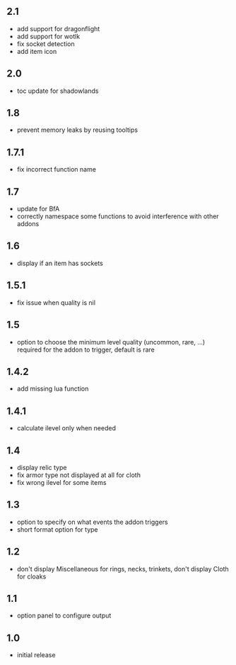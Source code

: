 ## 2.1

- add support for dragonflight
- add support for wotlk
- fix socket detection
- add item icon

## 2.0

- toc update for shadowlands

## 1.8

- prevent memory leaks by reusing tooltips

## 1.7.1

- fix incorrect function name

## 1.7

- update for BfA
- correctly namespace some functions to avoid interference with other addons

## 1.6

- display if an item has sockets

## 1.5.1

- fix issue when quality is nil

## 1.5

- option to choose the minimum level quality (uncommon, rare, ...) required for the addon to trigger, default is rare

## 1.4.2

- add missing lua function

## 1.4.1

- calculate ilevel only when needed

## 1.4

- display relic type
- fix armor type not displayed at all for cloth
- fix wrong ilevel for some items

## 1.3

- option to specify on what events the addon triggers
- short format option for type

## 1.2

- don't display Miscellaneous for rings, necks, trinkets, don't display Cloth for cloaks

## 1.1

- option panel to configure output

## 1.0

- initial release
